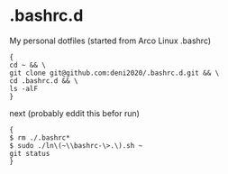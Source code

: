 # .bashrc.d
My personal dotfiles (started from Arco Linux .bashrc)

```
{
cd ~ && \
git clone git@github.com:deni2020/.bashrc.d.git && \
cd .bashrc.d && \
ls -alF
}

```

next (probably eddit this befor run)
```
{
$ rm ./.bashrc* 
$ sudo ./ln\(~\\bashrc-\>.\).sh ~
git status
}

```

